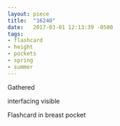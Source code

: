 ```yaml
---
layout: piece
title:  "16240"
date:   2017-03-01 12:13:39 -0500
tags:
- flashcard
- height
- pockets
- spring
- summer
---
```


Gathered

interfacing visible

Flashcard in breast pocket
